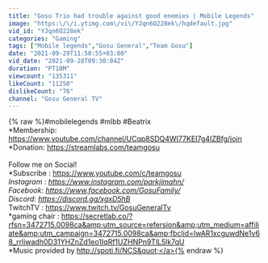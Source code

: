 ```yaml
---
title: "Gosu Trio had trouble against good enemies | Mobile Legends"
image: "https:\/\/i.ytimg.com\/vi\/YJqn6O228ek\/hqdefault.jpg"
vid_id: "YJqn6O228ek"
categories: "Gaming"
tags: ["Mobile legends","Gosu General","Team Gosu"]
date: "2021-09-29T11:50:55+03:00"
vid_date: "2021-09-28T09:30:04Z"
duration: "PT10M"
viewcount: "135311"
likeCount: "11250"
dislikeCount: "76"
channel: "Gosu General TV"
---
```

{% raw %}#mobilelegends #mlbb #Beatrix<br />*Membership: <a rel="nofollow" target="blank" href="https://www.youtube.com/channel/UCqp8SDQ4WI77KEI7g4IZBfg/join">https://www.youtube.com/channel/UCqp8SDQ4WI77KEI7g4IZBfg/join</a><br />*Donation: <a rel="nofollow" target="blank" href="https://streamlabs.com/teamgosu">https://streamlabs.com/teamgosu</a> <br /><br />Follow me on Social!<br />*Subscribe : <a rel="nofollow" target="blank" href="https://www.youtube.com/c/teamgosu">https://www.youtube.com/c/teamgosu</a><br />*Instagram : <a rel="nofollow" target="blank" href="https://www.instagram.com/parkjimahn/">https://www.instagram.com/parkjimahn/</a><br />*Facebook: <a rel="nofollow" target="blank" href="https://www.facebook.com/GosuFamily/">https://www.facebook.com/GosuFamily/</a><br />* Discord: <a rel="nofollow" target="blank" href="https://discord.gg/xgxD5hB">https://discord.gg/xgxD5hB</a><br />* TwitchTV : <a rel="nofollow" target="blank" href="https://www.twitch.tv/GosuGeneralTv">https://www.twitch.tv/GosuGeneralTv</a><br />*gaming chair : <a rel="nofollow" target="blank" href="https://secretlab.co/?rfsn=3472715.0098ca&amp;utm_source=refersion&amp;utm_medium=affiliate&amp;utm_campaign=3472715.0098ca&amp;fbclid=IwAR1xcguwdNe1v68_rrliwadh0D31YHZnZd1eo1IqRf1UZHNPn9TlL5lk7qU">https://secretlab.co/?rfsn=3472715.0098ca&amp;utm_source=refersion&amp;utm_medium=affiliate&amp;utm_campaign=3472715.0098ca&amp;fbclid=IwAR1xcguwdNe1v68_rrliwadh0D31YHZnZd1eo1IqRf1UZHNPn9TlL5lk7qU</a><br />*Music provided by <a rel="nofollow" target="blank" href="http://spoti.fi/NCS&quot;">http://spoti.fi/NCS&quot;</a>{% endraw %}
